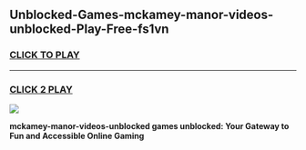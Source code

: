 
## Unblocked-Games-mckamey-manor-videos-unblocked-Play-Free-fs1vn
<h3>
<a href="https://premium76.site?title=mckamey-manor-videos-unblocked&ref=21A">CLICK TO PLAY</a></h3>
<hr>

<h3>
<a href="https://premium76.site?title=mckamey-manor-videos-unblocked&ref=21A">CLICK 2 PLAY</a>
  
</h3>

<a href="https://premium76.site?title=mckamey-manor-videos-unblocked&ref=21A"><img src="https://clearcache.store/games.png"></a>


**mckamey-manor-videos-unblocked games unblocked: Your Gateway to Fun and Accessible Online Gaming**
